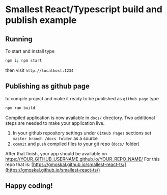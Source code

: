 # Smallest React/Typescript build and publish example

## Running

To start and install type

```sh
npm i; npm start
```

then visit `http://localhost:1234`

## Publishing as github page

to compile project and make it ready to be published as `github page` type

```sh
npm run build
```

Compiled application is now available in `docs/` directory. 
Two additional steps are needed to make your application live.

1. In your github repository settings under `GitHub Pages` sections set `master branch /docs folder` as a source
2. `commit` and `push` compiled files to your git repo (`docs/` folder)

After that finish, your app should be available on https://YOUR_GITHUB_USERNAME.github.io/YOUR_REPO_NAME/ 
For this repo that is: [https://gmoskal.github.io/smallest-react-ts/](https://gmoskal.github.io/smallest-react-ts/)

## Happy coding!
